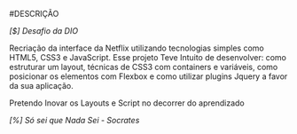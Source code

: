 #DESCRIÇÃO

*[$] Desafio da DIO*

Recriação da interface da Netflix utilizando tecnologias simples como HTML5, CSS3 e JavaScript. 
Esse projeto Teve Intuito de desenvolver: como estruturar um layout, técnicas de CSS3 com containers e variáveis, como posicionar os elementos com Flexbox e como utilizar plugins Jquery a favor da sua aplicação.

Pretendo Inovar os Layouts e Script no decorrer do aprendizado

*[%] Só sei que Nada Sei - Socrates*
